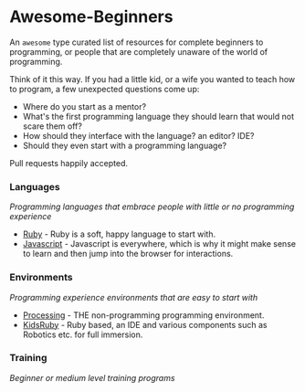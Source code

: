 
# Awesome-Beginners
An `awesome` type curated list of resources for complete beginners to programming, or
people that are completely unaware of the world of programming.

Think of it this way. If you had a little kid, or a wife you wanted to teach how
to program, a few unexpected questions come up:

* Where do you start as a mentor?
* What's the first programming language they should learn that would not scare them off?
* How should they interface with the language? an editor? IDE?
* Should they even start with a programming language?


Pull requests happily accepted.


### Languages
*Programming languages that embrace people with little or no programming experience*

* [Ruby](http://ruby-lang.org) - Ruby is a soft, happy language to start with.
* [Javascript](https://www.javascript.com/) - Javascript is everywhere, which is why it might make sense to learn and then jump into the browser for interactions.



### Environments
*Programming experience environments that are easy to start with*

* [Processing](https://processing.org/) - THE non-programming programming environment.
* [KidsRuby](http://kidsruby.com/) - Ruby based, an IDE and various components such as Robotics etc. for full immersion.


### Training
*Beginner or medium level training programs*

